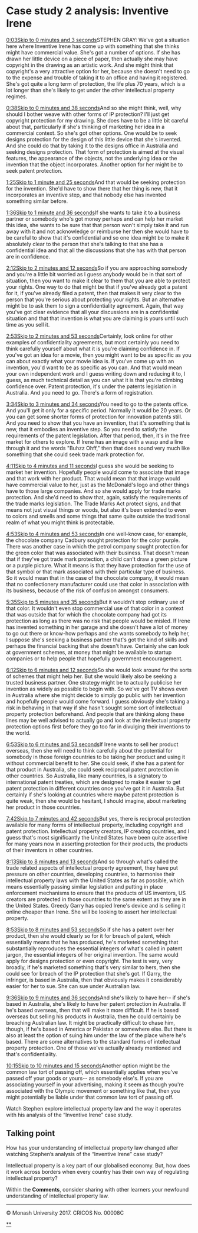 # Case study 2 analysis: Inventive Irene

[0:03Skip to 0 minutes and 3 seconds](https://www.futurelearn.com/courses/law-for-non-lawyers/3/steps/177784#)STEPHEN GRAY: We've got a situation here where Inventive Irene has come up with something that she thinks might have commercial value. She's got a number of options. If she has drawn her little device on a piece of paper, then actually she may have copyright in the drawing as an artistic work. And she might think that copyright's a very attractive option for her, because she doesn't need to go to the expense and trouble of taking it to an office and having it registered. She's got quite a long term of protection, the life plus 70 years, which is a lot longer than she's likely to get under the other intellectual property regimes.

[0:38Skip to 0 minutes and 38 seconds](https://www.futurelearn.com/courses/law-for-non-lawyers/3/steps/177784#)And so she might think, well, why should I bother weave with other forms of IP protection? I'll just get copyright protection for my drawing. She does have to be a little bit careful about that, particularly if she's thinking of marketing her idea in a commercial context. So she's got other options. One would be to seek designs protection for the design of this little device that she's invented. And she could do that by taking it to the designs office in Australia and seeking designs protection. That form of protection is aimed at the visual features, the appearance of the objects, not the underlying idea or the invention that the object incorporates. Another option for her might be to seek patent protection.

[1:25Skip to 1 minute and 25 seconds](https://www.futurelearn.com/courses/law-for-non-lawyers/3/steps/177784#)And that would be seeking protection for the invention. She'd have to show there that her thing is new, that it incorporates an inventive step, and that nobody else has invented something similar before.

[1:36Skip to 1 minute and 36 seconds](https://www.futurelearn.com/courses/law-for-non-lawyers/3/steps/177784#)If she wants to take it to a business partner or somebody who's got money perhaps and can help her market this idea, she wants to be sure that that person won't simply take it and run away with it and not acknowledge or reimburse her then she would have to be careful to show that it's confidential and so one idea might be to make it absolutely clear to the person that she's talking to that she has a confidential idea and that all the discussions that she has with that person are in confidence.

[2:12Skip to 2 minutes and 12 seconds](https://www.futurelearn.com/courses/law-for-non-lawyers/3/steps/177784#)So if you are approaching somebody and you're a little bit worried as I guess anybody would be in that sort of situation, then you want to make it clear to them that you are able to protect your rights. One way to do that might be that if you've already got a patent for it, if you've already filed a patent, then that makes it very clear to the person that you're serious about protecting your rights. But an alternative might be to ask them to sign a confidentiality agreement. Again, that way you've got clear evidence that all your discussions are in a confidential situation and that that invention is what you are claiming is yours until such time as you sell it.

[2:53Skip to 2 minutes and 53 seconds](https://www.futurelearn.com/courses/law-for-non-lawyers/3/steps/177784#)Certainly, look online for other examples of confidentiality agreements, but most certainly you need to think carefully yourself about what it is you're claiming confidence in. If you've got an idea for a movie, then you might want to be as specific as you can about exactly what your movie idea is. If you've come up with an invention, you'd want to be as specific as you can. And that would mean your own independent work and I guess writing down and reducing it to, I guess, as much technical detail as you can what it is that you're climbing confidence over. Patent protection, it's under the patents legislation in Australia. And you need to go. There's a form of registration.

[3:34Skip to 3 minutes and 34 seconds](https://www.futurelearn.com/courses/law-for-non-lawyers/3/steps/177784#)You need to go to the patents office. And you'll get it only for a specific period. Normally it would be 20 years. Or you can get some shorter forms of protection for innovation patents still. And you need to show that you have an invention, that it's something that is new, that it embodies an inventive step. So you need to satisfy the requirements of the patent legislation. After that period, then, it's in the free market for others to explore. If Irene has an image with a wasp and a line through it and the words "Buhzz Ohff," then that does sound very much like something that she could seek trade mark protection for.

[4:11Skip to 4 minutes and 11 seconds](https://www.futurelearn.com/courses/law-for-non-lawyers/3/steps/177784#)I guess she would be seeking to market her invention. Hopefully people would come to associate that image and that work with her product. That would mean that that image would have commercial value to her, just as the McDonald's logo and other things have to those large companies. And so she would apply for trade marks protection. And she'd need to show that, again, satisfy the requirements of the trade marks legislation. The Trade Marks Act protect signs, and that means not just visual things or woods, but also it's been extended to even to colors and smells and some things that same quite outside the traditional realm of what you might think is protectable.

[4:53Skip to 4 minutes and 53 seconds](https://www.futurelearn.com/courses/law-for-non-lawyers/3/steps/177784#)In one well-know case, for example, the chocolate company Cadbury sought protection for the color purple. There was another case in which the petrol company sought protection for the green color that was associated with their business. That doesn't mean that if they've got trade mark protection, a child can't draw a green picture or a purple picture. What it means is that they have protection for the use of that symbol or that mark associated with their particular type of business. So it would mean that in the case of the chocolate company, it would mean that no confectionery manufacturer could use that color in association with its business, because of the risk of confusion amongst consumers.

[5:35Skip to 5 minutes and 35 seconds](https://www.futurelearn.com/courses/law-for-non-lawyers/3/steps/177784#)But it wouldn't stop ordinary use of that color. It wouldn't even stop commercial use of that color in a context that was outside that for which the chocolate company had got its protection as long as there was no risk that people would be misled. If Irene has invented something in her garage and she doesn't have a lot of money to go out there or know-how perhaps and she wants somebody to help her, I suppose she's seeking a business partner that's got the kind of skills and perhaps the financial backing that she doesn't have. Certainly she can look at government schemes, at money that might be available to startup companies or to help people that hopefully government encouragement.

[6:12Skip to 6 minutes and 12 seconds](https://www.futurelearn.com/courses/law-for-non-lawyers/3/steps/177784#)So she would look around for the sorts of schemes that might help her. But she would likely also be seeking a trusted business partner. One strategy might be to actually publicise her invention as widely as possible to begin with. So we've got TV shows even in Australia where she might decide to simply go public with her invention and hopefully people would come forward. I guess obviously she's taking a risk in behaving in that way if she hasn't sought some sort of intellectual property protection beforehand. And people that are thinking along these lines may be well advised to actually go and look at the intellectual property protection options first before they go too far in divulging their inventions to the world.

[6:53Skip to 6 minutes and 53 seconds](https://www.futurelearn.com/courses/law-for-non-lawyers/3/steps/177784#)If Irene wants to sell her product overseas, then she will need to think carefully about the potential for somebody in those foreign countries to be taking her product and using it without commercial benefit to her. She could seek, if she has a patent for that product in Australia, she could seek reciprocal patent protection in other countries. So Australia, like many countries, is a signatory to international patent treaties, which are designed to make it easier to get patent protection in different countries once you've got it in Australia. But certainly if she's looking at countries where maybe patent protection is quite weak, then she would be hesitant, I should imagine, about marketing her product in those countries.

[7:42Skip to 7 minutes and 42 seconds](https://www.futurelearn.com/courses/law-for-non-lawyers/3/steps/177784#)But yes, there is reciprocal protection available for many forms of intellectual property, including copyright and patent protection. Intellectual property creators, IP creating countries, and I guess that's most significantly the United States have been quite assertive for many years now in asserting protection for their products, the products of their inventors in other countries.

[8:13Skip to 8 minutes and 13 seconds](https://www.futurelearn.com/courses/law-for-non-lawyers/3/steps/177784#)And so through what's called the trade related aspects of intellectual property agreement, they have put pressure on other countries, developing countries, to harmonise their intellectual property laws with the United States as far as possible, which means essentially passing similar legislation and putting in place enforcement mechanisms to ensure that the products of US inventors, US creators are protected in those countries to the same extent as they are in the United States. Greedy Garry has copied Irene's device and is selling it online cheaper than Irene. She will be looking to assert her intellectual property.

[8:53Skip to 8 minutes and 53 seconds](https://www.futurelearn.com/courses/law-for-non-lawyers/3/steps/177784#)So if she has a patent over her product, then she would clearly so for it for breach of patent, which essentially means that he has produced, he's marketed something that substantially reproduces the essential integers of what's called in patent jargon, the essential integers of her original invention. The same would apply for designs protection or even copyright. The test is very, very broadly, if he's marketed something that's very similar to hers, then she could see for breach of the IP protection that she's got. If Garry, the infringer, is based in Australia, then that obviously makes it considerably easier for her to sue. She can sue under Australian law.

[9:36Skip to 9 minutes and 36 seconds](https://www.futurelearn.com/courses/law-for-non-lawyers/3/steps/177784#)And she's likely to have her-- if she's based in Australia, she's likely to have her patent protection in Australia. If he's based overseas, then that will make it more difficult. If he is based overseas but selling his products in Australia, then he could certainly be breaching Australian law. It might be practically difficult to chase him, though, if he's based in America or Pakistan or somewhere else. But there is also at least the option of suing him under the law of the place where he's based. There are some alternatives to the standard forms of intellectual property protection. One of those we've actually already mentioned and that's confidentiality.

[10:15Skip to 10 minutes and 15 seconds](https://www.futurelearn.com/courses/law-for-non-lawyers/3/steps/177784#)Another option might be the common law tort of passing off, which essentially applies when you've passed off your goods or yours-- as somebody else's. If you are associating yourself in your advertising, making it seem as though you're associated with the Olympic movement or something like that, then you might potentially be liable under that common law tort of passing off.

Watch Stephen explore intellectual property law and the way it operates with his analysis of the “Inventive Irene” case study.

## Talking point

How has your understanding of intellectual property law changed after watching Stephen’s analysis of the “Inventive Irene” case study?

Intellectual property is a key part of our globalised economy. But, how does it work across borders when every country has their own way of regulating intellectual property?

Within the **Comments**, consider sharing with other learners your newfound understanding of intellectual property law.

------

© Monash University 2017. CRICOS No. 00008C

[**](https://www.futurelearn.com/courses/law-for-non-lawyers/3/steps/177784#fl-comments)